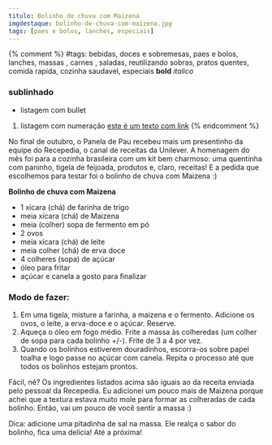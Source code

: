 ```yaml
---
titulo: Bolinho de chuva com Maizena
imgdestaque: bolinho-de-chuva-com-maizena.jpg
tags: [paes e bolos, lanches, especiais]
---
```

{% comment %}
#tags: bebidas, doces e sobremesas, paes e bolos, lanches, massas , carnes , saladas, reutilizando sobras, pratos quentes, comida rapida, cozinha saudavel, especiais
**bold**
*italico*
### sublinhado
* listagem com bullet
1. listagem com numeração
[este é um texto com link](https://www.enderecodolink.com)
{% endcomment %}

No final de outubro, o Panela de Pau recebeu mais um presentinho da equipe do Recepedia, o canal de receitas da Unilever. A homenagem do mês foi para a cozinha brasileira com um kit bem charmoso: uma quentinha com paninho, tigela de feijoada, produtos e, claro, receitas! E a pedida que escolhemos para testar foi o bolinho de chuva com Maizena :)

**Bolinho de chuva com Maizena**

* 1 xícara (chá) de farinha de trigo
* meia xícara (chá) de Maizena 
* meia (colher) sopa de fermento em pó
* 2 ovos
* meia xícara (chá) de leite
* meia colher (chá) de erva doce
* 4 colheres (sopa) de açúcar
* óleo para fritar
* açúcar e canela a gosto para finalizar

### Modo de fazer:

1. Em uma tigela, misture a farinha, a maizena e o fermento. Adicione os ovos, o leite, a erva-doce e o açúcar. Reserve.
2. Aqueça o óleo em fogo médio. Frite a massa às colheredas (um colher de sopa para cada bolinho +/-). Frite de 3 a 4 por vez.
3. Quando os bolinhos estiverem douradinhos, escorra-os sobre papel toalha e logo passe no açúcar com canela. Repita o processo até que todos os bolinhos estejam prontos.

Fácil, né? Os ingredientes listados acima são iguais ao da receita enviada pelo pessoal da Recepedia. Eu adicionei um pouco mais de Maizena porque achei que a textura estava muito mole para formar as colheradas de cada bolinho. Então, vai um pouco de você sentir a massa :)

Dica: adicione uma pitadinha de sal na massa. Ele realça o sabor do bolinho, fica uma delícia!
Até a próxima!
